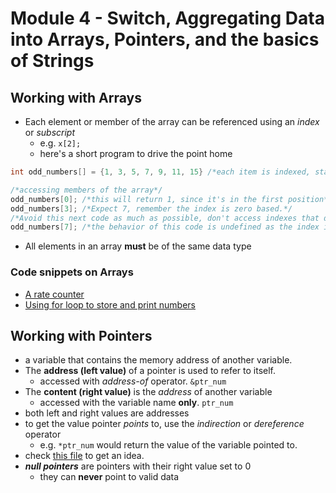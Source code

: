 # Module 4 - Switch, Aggregating Data into Arrays, Pointers, and the basics of Strings

## Working with Arrays

- Each element or member of the array can be referenced using an *index* or *subscript*
  - e.g. `x[2];`
  - here's a short program to drive the point home

 ```c
 int odd_numbers[] = {1, 3, 5, 7, 9, 11, 15} /*each item is indexed, starting from 0*/

 /*accessing members of the array*/
 odd_numbers[0]; /*this will return 1, since it's in the first position*/
 odd_numbers[3]; /*Expect 7, remember the index is zero based.*/
 /*Avoid this next code as much as possible, don't access indexes that don't exist*/
 odd_numbers[7]; /*the behavior of this code is undefined as the index is greater than the total number of elements in the array*/
 ```

- All elements in an array **must** be of the same data type

### Code snippets on Arrays

- [A rate counter](../../mini-codes/ratings-counter.c)
- [Using for loop to store and print numbers](../randoms/array-for.c)

## Working with Pointers

- a variable that contains the memory address of another variable.
- The **address (left value)** of a pointer is used to refer to itself.
  - accessed with *address-of* operator. `&ptr_num`
- The **content (right value)** is the *address* of another variable
  - accessed with the variable name **only**. `ptr_num`
- both left and right values are addresses
- to get the value pointer *points* to, use the *indirection* or *dereference* operator
  - e.g. `*ptr_num` would return the value of the variable pointed to.
- check [this file](../../exercises/sams-24-hours-of-c/pointers.c) to get an idea.
- ***null pointers*** are pointers with their right value set to 0
  - they can **never** point to valid data
